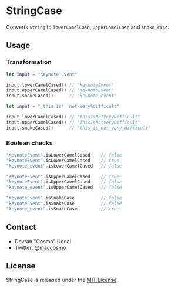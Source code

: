 # StringCase

Converts `String` to `lowerCamelCase`, `UpperCamelCase` and `snake_case`.

## Usage

### Transformation

```swift
let input = "Keynote Event"

input.lowerCamelCased() // "keynoteEvent"
input.upperCamelCased() // "KeynoteEvent"
input.snakeCased()      // "keynote_event"
```

```swift
let input = "_this is*  not-Very%difficult"

input.lowerCamelCased() // "thisIsNotVeryDifficult"
input.upperCamelCased() // "ThisIsNotVeryDifficult"
input.snakeCased()      // "this_is_not_very_difficult"
```

### Boolean checks

```swift
"KeynoteEvent".isLowerCamelCased    // false
"keynoteEvent".isLowerCamelCased    // true
"keynote_event".isLowerCamelCased   // false
```

```swift
"KeynoteEvent".isUpperCamelCased    // true
"keynoteEvent".isUpperCamelCased    // false
"keynote_event".isUpperCamelCased   // false
```

```swift
"KeynoteEvent".isSnakeCase          // false
"keynoteEvent".isSnakeCase          // false
"keynote_event".isSnakeCase         // true
```

## Contact

* Devran "Cosmo" Uenal
* Twitter: [@maccosmo](http://twitter.com/maccosmo)

## License

StringCase is released under the [MIT License](http://www.opensource.org/licenses/MIT).

